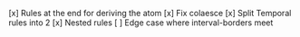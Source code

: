 [x] Rules at the end for deriving the atom
[x] Fix colaesce
[x] Split Temporal rules into 2
[x] Nested rules
[ ] Edge case where interval-borders meet
